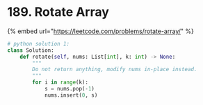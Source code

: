# 189. Rotate Array

{% embed url="https://leetcode.com/problems/rotate-array/" %}



```python
# python solution 1:
class Solution:
    def rotate(self, nums: List[int], k: int) -> None:
        """
        Do not return anything, modify nums in-place instead.
        """
        for i in range(k):
            s = nums.pop(-1)
            nums.insert(0, s)
```

